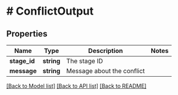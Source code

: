 # # ConflictOutput

## Properties

Name | Type | Description | Notes
------------ | ------------- | ------------- | -------------
**stage_id** | **string** | The stage ID |
**message** | **string** | Message about the conflict |

[[Back to Model list]](../../README.md#models) [[Back to API list]](../../README.md#endpoints) [[Back to README]](../../README.md)
